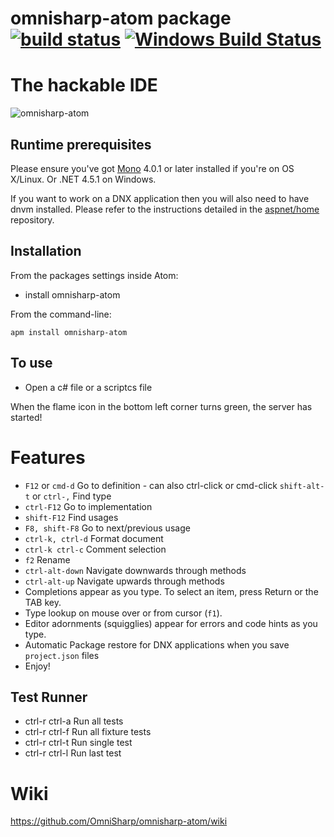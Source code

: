 # omnisharp-atom package [![build status](https://travis-ci.org/OmniSharp/omnisharp-atom.svg)](https://travis-ci.org/OmniSharp/omnisharp-atom/)  [![Windows Build Status](https://ci.appveyor.com/api/projects/status/github/OmniSharp/omnisharp-atom?branch=master&svg=true)](https://ci.appveyor.com/project/nosami/omnisharp-atom)

# The hackable IDE

![omnisharp-atom](https://cloud.githubusercontent.com/assets/667194/7758038/8ad7bdfa-fffe-11e4-98be-74e0c660aabd.gif)

## Runtime prerequisites

Please ensure you've got [Mono](http://www.mono-project.com/) 4.0.1 or later installed if you're on OS X/Linux. Or .NET 4.5.1 on Windows.

If you want to work on a DNX application then you will also need to have dnvm installed. Please refer to the instructions detailed in the [aspnet/home](https://github.com/aspnet/home/#minimum-requirements) repository. 
## Installation
From the packages settings inside Atom:

* install omnisharp-atom

From the command-line:

```
apm install omnisharp-atom
```

## To use

- Open a c# file or a scriptcs file

When the flame icon in the bottom left corner turns green, the server has started!

# Features

- `F12` or `cmd-d` Go to definition - can also ctrl-click or cmd-click
  `shift-alt-t` or `ctrl-,` Find type
- `ctrl-F12` Go to implementation
- `shift-F12` Find usages
- `F8, shift-F8` Go to next/previous usage
- `ctrl-k, ctrl-d` Format document
- `ctrl-k ctrl-c` Comment selection
- `f2` Rename
- `ctrl-alt-down` Navigate downwards through methods
- `ctrl-alt-up` Navigate upwards through methods
- Completions appear as you type. To select an item, press Return or the TAB key.
- Type lookup on mouse over or from cursor (`f1`).
- Editor adornments (squigglies) appear for errors and code hints as you type.
- Automatic Package restore for DNX applications when you save `project.json` files
- Enjoy!

## Test Runner

- ctrl-r ctrl-a Run all tests
- ctrl-r ctrl-f Run all fixture tests
- ctrl-r ctrl-t Run single test
- ctrl-r ctrl-l Run last test

# Wiki

https://github.com/OmniSharp/omnisharp-atom/wiki
